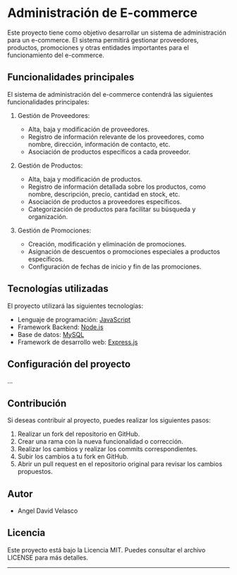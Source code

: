 # Administración de E-commerce

Este proyecto tiene como objetivo desarrollar un sistema de administración para un e-commerce. El sistema permitirá gestionar proveedores, productos, promociones y otras entidades importantes para el funcionamiento del e-commerce.

## Funcionalidades principales

El sistema de administración del e-commerce contendrá las siguientes funcionalidades principales:

1. Gestión de Proveedores:
   - Alta, baja y modificación de proveedores.
   - Registro de información relevante de los proveedores, como nombre, dirección, información de contacto, etc.
   - Asociación de productos específicos a cada proveedor.

2. Gestión de Productos:
   - Alta, baja y modificación de productos.
   - Registro de información detallada sobre los productos, como nombre, descripción, precio, cantidad en stock, etc.
   - Asociación de productos a proveedores específicos.
   - Categorización de productos para facilitar su búsqueda y organización.

3. Gestión de Promociones:
   - Creación, modificación y eliminación de promociones.
   - Asignación de descuentos o promociones especiales a productos específicos.
   - Configuración de fechas de inicio y fin de las promociones.
     
## Tecnologías utilizadas

El proyecto  utilizará las siguientes tecnologías:

- Lenguaje de programación: [JavaScript](https://developer.mozilla.org/es/docs/Web/JavaScript)
- Framework Backend: [Node.js](https://nodejs.org/)
- Base de datos: [MySQL](https://www.mysql.com/)
- Framework de desarrollo web: [Express.js](https://expressjs.com/)

## Configuración del proyecto

...
## Contribución

Si deseas contribuir al proyecto, puedes realizar los siguientes pasos:

1. Realizar un fork del repositorio en GitHub.
2. Crear una rama con la nueva funcionalidad o corrección.
3. Realizar los cambios y realizar los commits correspondientes.
4. Subir los cambios a tu fork en GitHub.
5. Abrir un pull request en el repositorio original para revisar los cambios propuestos.

## Autor

- Angel David Velasco 

## Licencia

Este proyecto está bajo la Licencia MIT. Puedes consultar el archivo LICENSE para más detalles.

---

